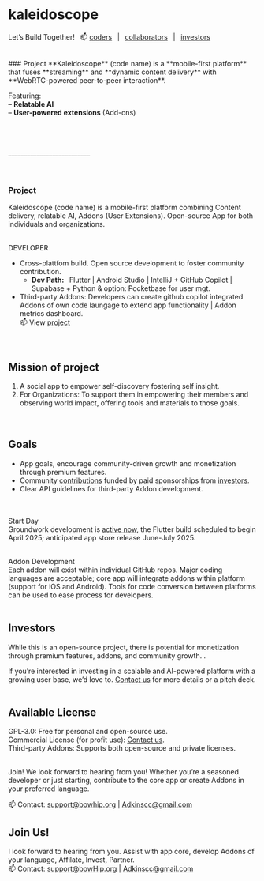 # kaleidoscope 
Let’s Build Together!  📫 <a href="mailto:support@bowhip.org">coders</a>  |   <a href="mailto:support@bowhip.org">collaborators</a>  |  <a href="mailto:support@bowhip.org">investors</a> 
<!--Join our community <a href="mailto:support@bowhip.org">coders</a> |  <a href="mailto:support@bowhip.org">collaborators</a> |  <a href="mailto:support@bowhip.org">investors</a-->
<br>
### Project
**Kaleidoscope** (code name) is a **mobile-first platform** that fuses **streaming** and **dynamic content delivery** with **WebRTC-powered peer-to-peer interaction**.

Featuring:  
– **Relatable AI**  
– **User-powered extensions** (Add-ons)


<br><br><br>__________________________<br><br><br>





### Project
Kaleidoscope (code name) is a mobile-first platform combining Content delivery, relatable AI, Addons (User Extensions). Open-source App for both individuals and organizations. 
<br><br>

DEVELOPER
 - Cross-plattfom build. Open source development to foster community contribution.
      - <b>Dev Path:</b>  Flutter | Android Studio | IntelliJ + GitHub Copilot | Supabase + Python & option: Pocketbase for user mgt.
 - Third-party Addons: Developers can create github copilot integrated Addons of own code laungage to extend app functionality | Addon metrics dashboard.<br>
   📫 View <a href="mailto: support@bowhip.org">project</a> <br><br><br>
<!--- Supabase & Python backend. Real-time data syncing, analytics.-->

## Mission of project<br>
1. A social app to empower self-discovery fostering self insight.<br>
3. For Organizations: To support them in empowering their members and observing world impact, offering tools and materials to those goals.
<br><br><br>

## Goals<br>
 - App goals, encourage community-driven growth and monetization through premium features.<br>
 - Community <a href="mailto:support@bowhip.org">contributions</a> funded by paid sponsorships from <a href="mailto:support@bowhip.org">investors</a>.<br>
 - Clear API guidelines for third-party Addon development.<br>
<br><br>


Start Day<br>
Groundwork development is <a href="mailto:support@bowhip.org">active now</a>, the Flutter build scheduled to begin April 2025; anticipated app store release June-July 2025.
<br><br>


Addon Development<br>
Each addon will exist within individual GitHub repos. Major coding languages are acceptable; core app will integrate addons within platform (support for iOS and Android). Tools for code conversion between platforms can be used to ease process for developers.
<br><br>


## Investors<br>
While this is an open-source project, there is potential for monetization through premium features, addons, and community growth.  .

If you’re interested in investing in a scalable and AI-powered platform with a growing user base, we’d love to. <a href="mailto: support@bowhip.org">Contact us</a> for more details or a pitch deck.
<br><br>


## Available License<br>
GPL-3.0: Free for personal and open-source use.<br>
Commercial License (for profit use): <a href="mailto:support@bowhip.org">Contact us</a>.<br>
Third-party Addons: Supports both open-source and private licenses.<br><br>

Join!
We look forward to hearing from you! Whether you’re a seasoned developer or just starting, contribute to the core app or create Addons in your preferred language.

📫 Contact: support@bowhip.org | Adkinscc@gmail.com


## Join Us!<br>
I look forward to hearing from you. Assist with app core, develop Addons of your language, Affilate, Invest, Partner.<br>
📫 Contact: support@bowHip.org | Adkinscc@gmail.com<br>


